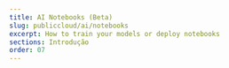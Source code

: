 ```yaml
---
title: AI Notebooks (Beta)
slug: publiccloud/ai/notebooks
excerpt: How to train your models or deploy notebooks
sections: Introdução
order: 07
---
```

